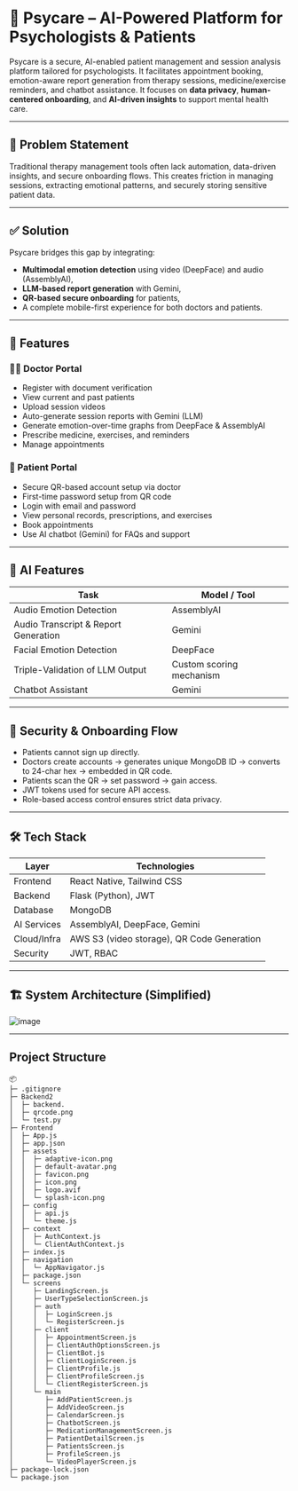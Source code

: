# 🧠 Psycare – AI-Powered Platform for Psychologists & Patients

Psycare is a secure, AI-enabled patient management and session analysis platform tailored for psychologists. It facilitates appointment booking, emotion-aware report generation from therapy sessions, medicine/exercise reminders, and chatbot assistance. It focuses on **data privacy**, **human-centered onboarding**, and **AI-driven insights** to support mental health care.

---

## 🎯 Problem Statement

Traditional therapy management tools often lack automation, data-driven insights, and secure onboarding flows. This creates friction in managing sessions, extracting emotional patterns, and securely storing sensitive patient data.

---

## ✅ Solution

Psycare bridges this gap by integrating:
- **Multimodal emotion detection** using video (DeepFace) and audio (AssemblyAI),
- **LLM-based report generation** with Gemini,
- **QR-based secure onboarding** for patients,
- A complete mobile-first experience for both doctors and patients.

---

## 🧩 Features

### 👨‍⚕️ Doctor Portal
- Register with document verification
- View current and past patients
- Upload session videos
- Auto-generate session reports with Gemini (LLM)
- Generate emotion-over-time graphs from DeepFace & AssemblyAI
- Prescribe medicine, exercises, and reminders
- Manage appointments

### 🧍 Patient Portal
- Secure QR-based account setup via doctor
- First-time password setup from QR code
- Login with email and password
- View personal records, prescriptions, and exercises
- Book appointments
- Use AI chatbot (Gemini) for FAQs and support

---

## 🧠 AI Features

| Task | Model / Tool |
|------|--------------|
| Audio Emotion Detection | AssemblyAI |
| Audio Transcript & Report Generation | Gemini |
| Facial Emotion Detection | DeepFace |
| Triple-Validation of LLM Output | Custom scoring mechanism |
| Chatbot Assistant | Gemini |

---

## 🔐 Security & Onboarding Flow

- Patients cannot sign up directly.
- Doctors create accounts → generates unique MongoDB ID → converts to 24-char hex → embedded in QR code.
- Patients scan the QR → set password → gain access.
- JWT tokens used for secure API access.
- Role-based access control ensures strict data privacy.

---

## 🛠️ Tech Stack

| Layer       | Technologies |
|-------------|--------------|
| Frontend    | React Native, Tailwind CSS |
| Backend     | Flask (Python), JWT |
| Database    | MongoDB |
| AI Services | AssemblyAI, DeepFace, Gemini |
| Cloud/Infra | AWS S3 (video storage), QR Code Generation |
| Security    | JWT, RBAC |

---

## 🏗️ System Architecture (Simplified)

![image](https://github.com/user-attachments/assets/51963749-fa07-45a3-a977-255ceda1693b)

---

## Project Structure
```
📦 
├─ .gitignore
├─ Backend2
│  ├─ backend.
│  ├─ qrcode.png
│  └─ test.py
├─ Frontend
│  ├─ App.js
│  ├─ app.json
│  ├─ assets
│  │  ├─ adaptive-icon.png
│  │  ├─ default-avatar.png
│  │  ├─ favicon.png
│  │  ├─ icon.png
│  │  ├─ logo.avif
│  │  └─ splash-icon.png
│  ├─ config
│  │  ├─ api.js
│  │  └─ theme.js
│  ├─ context
│  │  ├─ AuthContext.js
│  │  └─ ClientAuthContext.js
│  ├─ index.js
│  ├─ navigation
│  │  └─ AppNavigator.js
│  ├─ package.json
│  └─ screens
│     ├─ LandingScreen.js
│     ├─ UserTypeSelectionScreen.js
│     ├─ auth
│     │  ├─ LoginScreen.js
│     │  └─ RegisterScreen.js
│     ├─ client
│     │  ├─ AppointmentScreen.js
│     │  ├─ ClientAuthOptionsScreen.js
│     │  ├─ ClientBot.js
│     │  ├─ ClientLoginScreen.js
│     │  ├─ ClientProfile.js
│     │  ├─ ClientProfileScreen.js
│     │  └─ ClientRegisterScreen.js
│     └─ main
│        ├─ AddPatientScreen.js
│        ├─ AddVideoScreen.js
│        ├─ CalendarScreen.js
│        ├─ ChatbotScreen.js
│        ├─ MedicationManagementScreen.js
│        ├─ PatientDetailScreen.js
│        ├─ PatientsScreen.js
│        ├─ ProfileScreen.js
│        └─ VideoPlayerScreen.js
├─ package-lock.json
└─ package.json
```

